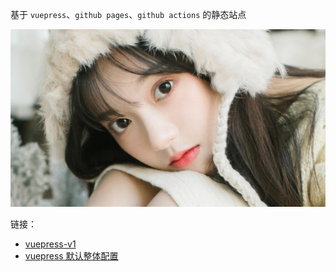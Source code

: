 
基于 `vuepress`、`github pages`、`github actions` 的静态站点


![mm](./foo/images/9881.jpg)

链接：
- [vuepress-v1](https://v1.vuepress.vuejs.org/zh/guide/)
- [vuepress 默认整体配置](https://v1.vuepress.vuejs.org/zh/theme/default-theme-config.html)